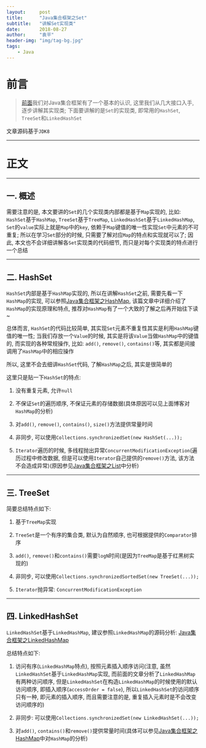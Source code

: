 ```yaml
---
layout:     post
title:      "Java集合框架之Set"
subtitle:   "讲解Set实现类"
date:       2018-08-27
author:     "袁平"
header-img: "img/tag-bg.jpg"
tags:
    - Java
---
```


# 前言

> [前面](https://husteryp.github.io/2018/08/26/Java%E9%9B%86%E5%90%88%E6%A1%86%E6%9E%B6%E6%A6%82%E8%BF%B0/)我们对Java集合框架有了一个基本的认识, 这里我们从几大接口入手, 逐步讲解其实现类; 下面要讲解的是`Set`的实现类, 即常用的`HashSet`, `TreeSet`和`LinkedHashSet`

文章源码基于`JDK8`

----

# 正文

----

## 一. 概述

需要注意的是, 本文要讲的`Set`的几个实现类内部都是基于`Map`实现的, 比如: `HashSet`基于`HashMap`, `TreeSet`基于`TreeMap`, `LinkedHashSet`基于`LinkedHashMap`, `Set`的`value`实际上就是`Map`中的`key`, 依赖于`Map`键值的唯一性实现`Set`中元素的不可重复; 所以在学习`Set`部分的时候, 只需要了解对应`Map`的特点和实现就可以了; 因此, 本文也不会详细讲解各`Set`实现类的代码细节, 而只是对每个实现类的特点进行一个总结

-----

## 二. HashSet

`HashSet`内部是基于`HashMap`实现的, 所以在讲解`HashSet`之前, 需要先看一下`HashMap`的实现, 可以参照[Java集合框架之HashMap](https://husteryp.github.io/2018/08/27/Java%E9%9B%86%E5%90%88%E6%A1%86%E6%9E%B6%E4%B9%8BHashMap/), 该篇文章中详细介绍了`HashMap`的实现原理和特点, 推荐对`HashMap`有了一个大致的了解之后再开始往下读 ~

总体而言, `HashSet`的代码比较简单, 其实现`Set`元素不重复性其实是利用`HashMap`键值的唯一性; 当我们存放一个`Value`的时候, 其实是将该`Value`当做`HashMap`中的键值的,  而实现的各种常规操作, 比如: `add()`, `remove()`, `contains()`等, 其实都是间接调用了`HashMap`中的相应操作

所以, 这里不会去细讲`HashSet`代码, 了解`HashMap`之后, 其实是很简单的

这里只是贴一下`HashSet`的特点:

1. 没有重复元素, 允许`null`

2. 不保证`Set`的遍历顺序, 不保证元素的存储数据(具体原因可以见上面博客对`HashMap`的分析)

3. 对`add()`, `remove()`, `contains()`, `size()`方法提供常量时间

4. 非同步, 可以使用`Collections.synchronizedSet(new HashSet(...));`

5. `Iterator`遍历的时候, 多线程抛出异常`ConcurrentModificationException`(遍历过程中修改数据, 但是可以使用`Iterator`自己提供的`remove()`方法, 该方法不会造成异常)(原因参见[Java集合框架之List](https://husteryp.github.io/2018/08/27/Java%E9%9B%86%E5%90%88%E6%A1%86%E6%9E%B6%E4%B9%8BList/)中分析)



-----

## 三. TreeSet

简要总结特点如下: 

1. 基于`TreeMap`实现

2. `TreeSet`是一个有序的集合类, 默认为自然顺序, 也可根据提供的`Comparator`排序

3. `add()`, `remove()`和`contains()`需要`logN`时间(是因为`TreeMap`是基于红黑树实现的)

4. 非同步, 可以使用`Collections.synchronizedSortedSet(new TreeSet(...));`

5. `Iterator`抛异常: `ConcurrentModificationException`

---------

## 四. LinkedHashSet

`LinkedHashSet`基于`LinkedHashMap`, 建议参照`LinkedHashMap`的源码分析: [Java集合框架之LinkedHashMap](https://husteryp.github.io/2018/08/28/Java%E9%9B%86%E5%90%88%E6%A1%86%E6%9E%B6%E4%B9%8BLinkedHashMap/)

总结特点如下: 

1. 访问有序(`LinkedHashMap`特点), 按照元素插入顺序访问(注意, 虽然`LinkedHashSet`基于`LinkedHashMap`实现, 而前面的文章分析了`LinkedHashMap`有两种访问顺序, 但是`LinkedHashSet`在构造`LinkedHashMap`的时候使用的默认访问顺序, 即插入顺序(`accessOrder = false`), 所以`LinkedHashSet`的访问顺序只有一种, 即元素的插入顺序, 而且需要注意的是, 重复插入元素时是不会改变访问顺序的)

2. 非同步: 可以使用`Collections.synchronizedSet(new LinkedHashSet(...));`

3. 对`add()`, `contains()`和`remove()`提供常量时间(具体可以参见[Java集合框架之HashMap](https://husteryp.github.io/2018/08/27/Java%E9%9B%86%E5%90%88%E6%A1%86%E6%9E%B6%E4%B9%8BHashMap/)中对`HashMap`的分析)


